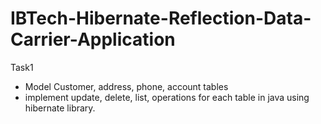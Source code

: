 # IBTech-Hibernate-Reflection-Data-Carrier-Application
 Task1
  - Model Customer, address, phone, account tables
  - implement update, delete, list, operations for each table in java using hibernate library.
  
